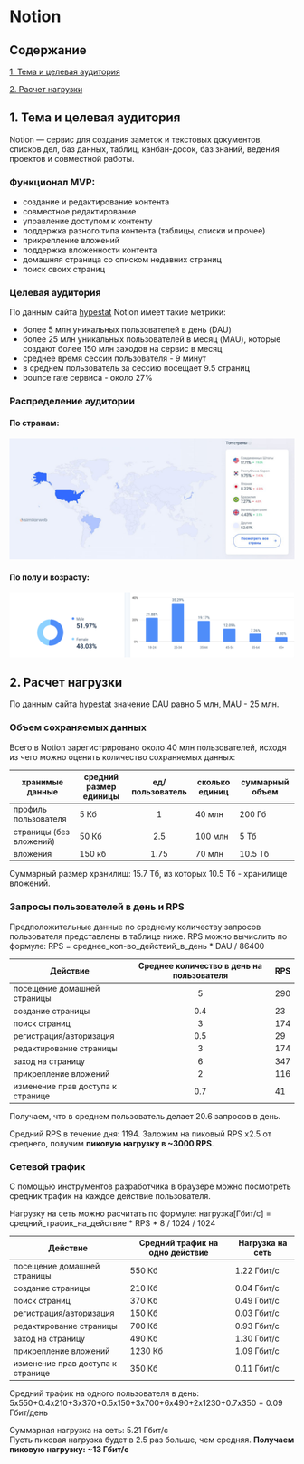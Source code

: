 # Notion

## Содержание
[1. Тема и целевая аудитория](#1-тема-и-целевая-аудитория)

[2. Расчет нагрузки](#2-расчет-нагрузки)

## 1. Тема и целевая аудитория
Notion — сервис для создания заметок и текстовых документов, списков дел, баз данных, таблиц, канбан-досок, баз знаний, ведения проектов и совместной работы.

### Функционал MVP:
- создание и редактирование контента
- совместное редактирование
- управление доступом к контенту
- поддержка разного типа контента (таблицы, списки и прочее)
- прикрепление вложений
- поддержка вложенности контента
- домашняя страница со списком недавних страниц
- поиск своих страниц

### Целевая аудитория
По данным сайта [hypestat](https://hypestat.com/info/notion.so) Notion имеет такие метрики:
- более 5 млн уникальных пользователей в день (DAU)
- более 25 млн уникальных пользователей в месяц (MAU), которые создают более 150 млн заходов на сервис в месяц
- среднее время сессии пользователя - 9 минут
- в среднем пользователь за сессию посещает 9.5 страниц
- bounce rate сервиса - около 27%

### Распределение аудитории

#### По странам:

![img.png](images/img.png)

#### По полу и возрасту:

![img.png](images/img2.png)

## 2. Расчет нагрузки
По данным сайта [hypestat](https://hypestat.com/info/notion.so) значение DAU равно 5 млн, MAU - 25 млн.

### Объем сохраняемых данных

Всего в Notion зарегистрировано около 40 млн пользователей, исходя из чего можно оценить количество сохраняемых данных:

| хранимые данные           | средний размер единицы | ед/пользователь | сколько единиц | суммарный объем |
|---------------------------|------------------------|:---------------:|----------------|-----------------|
| профиль пользователя      | 5 Кб                   |        1        | 40 млн         | 200 Гб          | 
| страницы (без вложений)   | 50 Кб                  |       2.5       | 100 млн        | 5 Тб            |
| вложения                  | 150 кб                 |      1.75       | 70 млн         | 10.5 Тб         |

Суммарный размер хранилищ: 15.7 Тб, из которых 10.5 Тб - хранилище вложений.

### Запросы пользователей в день и RPS

Предположительные данные по среднему количеству запросов пользователя представлены в таблице ниже. RPS можно вычислить по формуле: RPS = среднее_кол-во_действий_в_день * DAU / 86400

| Действие                          | Среднее количество в день на пользователя | RPS |
|-----------------------------------|:-----------------------------------------:|-----|
| посещение домашней страницы       |                     5                     | 290 |
| создание страницы                 |                    0.4                    | 23  |
| поиск страниц                     |                     3                     | 174 |
| регистрация/авторизация           |                    0.5                    | 29  |
| редактирование страницы           |                     3                     | 174 |
| заход на страницу                 |                     6                     | 347 |
| прикрепление вложений             |                     2                     | 116 |
| изменение прав доступа к странице |                    0.7                    | 41  |

Получаем, что в среднем пользователь делает 20.6 запросов в день.

Средний RPS в течение дня: 1194. Заложим на пиковый RPS х2.5 от среднего, получим **пиковую нагрузку в ~3000 RPS**.

### Сетевой трафик

С помощью инструментов разработчика в браузере можно посмотреть средник трафик на каждое действие пользователя.

Нагрузку на сеть можно расчитать по формуле: нагрузка[Гбит/c] = средний_трафик_на_действие * RPS * 8 / 1024 / 1024

| Действие                          | Средний трафик на одно действие | Нагрузка на сеть |
|-----------------------------------|---------------------------------|------------------|
| посещение домашней страницы       | 550 Кб                          | 1.22 Гбит/с      |
| создание страницы                 | 210 Кб                          | 0.04 Гбит/c      |
| поиск страниц                     | 370 Кб                          | 0.49 Гбит/с      |
| регистрация/авторизация           | 150 Кб                          | 0.03 Гбит/с      |
| редактирование страницы           | 700 Кб                          | 0.93 Гбит/с      |
| заход на страницу                 | 490 Кб                          | 1.30 Гбит/с      |
| прикрепление вложений             | 1230 Кб                         | 1.09 Гбит/с      |
| изменение прав доступа к странице | 350 Кб                          | 0.11 Гбит/с      |

Средний трафик на одного пользователя в день: <br/> 5x550+0.4x210+3x370+0.5x150+3x700+6x490+2x1230+0.7x350 = 0.09 Гбит/день

Суммарная нагрузка на сеть: 5.21 Гбит/с <br/> Пусть пиковая нагрузка будет в 2.5 раз больше, чем средняя. **Получаем пиковую нагрузку: ~13 Гбит/с**

